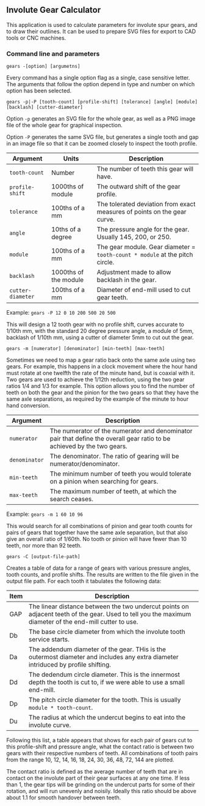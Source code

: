 ﻿## Involute Gear Calculator
This application is used to calculate parameters for involute spur gears, 
and to draw their outlines.
It can be used to prepare SVG files for export to CAD tools or CNC machines.

### Command line and parameters

`gears -[option] [argumetns]`

Every command has a single option flag as a single, case sensitive letter.
The arguments that follow the option depend in type and number on which option
has been selected.

`gears -p|-P [tooth-count] [profile-shift] [tolerance] [angle] [module] [backlash] [cutter-diameter]`

Option `-p` generates an SVG file for the whole gear, 
as well as a PNG image file of the whole gear for graphical inspection.

Option `-P` generates the same SVG file, but generates a single tooth and gap in an image file
so that it can be zoomed closely to inspect the tooth profile.

| Argument | Units | Description |
| -------- | ---- | ----------- |
| `tooth-count` | Number | The number of teeth this gear will have. |
| `profile-shift` | 1000ths of module | The outward shift of the gear profile. |
| `tolerance` | 100ths of a mm | The tolerated deviation from exact measures of points on the gear curve. |
| `angle` | 10ths of a degree | The pressure angle for the gear. Usually 145, 200, or 250. |
| `module` | 100ths of a mm | The gear module. Gear diameter = `tooth-count * module` at the pitch circle. |
| `backlash` | 1000ths of the module | Adjustment made to allow backlash in the gear. |
| `cutter-diameter` | 100ths of a mm | Diameter of end-mill used to cut gear teeth. |

Example: `gears -P 12 0 10 200 500 20 500`

This will design a 12 tooth gear with no profile shift, curves accurate to 1/10th mm,
with the standard 20 degree pressure angle, a module of 5mm, backlash of 1/10th mm,
using a cutter of diameter 5mm to cut out the gear.

`gears -m [numerator] [denominator] [min-teeth] [max-teeth]`

Sometimes we need to map a gear ratio back onto the same axle using two gears. For example,
this happens in a clock movement where the hour hand must rotate at one twelfth
the rate of the minute hand, but is coaxial with it. Two gears are used to achieve 
the 1/12th reduction, using the two gear ratios 1/4 and 1/3 for example. This option
allows you to find the number of teeth on both the gear and the pinion for the two gears
so that they have the same axle separations, as required by the example of the
minute to hour hand conversion.

| Argument | Description |
| -------- | ----------- |
| `numerator` | The numerator of the numerator and denominator pair that define the overall gear ratio to be achieved by the two gears. |
| `denominator` | The denominator. The ratio of gearing will be numerator/denominator. |
| `min-teeth` | The minimum number of teeth you would tolerate on a pinion when searching for gears. |
| `max-teeth` | The maximum number of teeth, at which the search ceases. |

Example: `gears -m 1 60 10 96`

This would search for all combinations of pinion and gear tooth counts for pairs of gears
that together have the same axle separation, but that also give an overall ratio of
1/60th. No tooth or pinion will have fewer than 10 teeth, nor more than 92 teeth.

`gears -C [output-file-path]`

Creates a table of data for a range of gears with various pressure angles, tooth counts,
and profile shifts. The results are written to the file given in the output file path. For each tooth it tabulates the following data:

| Item | Description |
| ---- | ----------- |
| GAP | The linear distance between the two undercut points on adjacent teeth of the gear. Used to tell you the maximum diameter of the end-mill cutter to use. |
| Db | The base circle diameter from which the involute tooth service starts. |
| Da | The addendum diameter of the gear. THis is the outermost diameter and includes any extra diameter intriduced by profile shifting. |
| Dd | The dedendum circle diameter. This is the innermost depth the tooth is cut to, if we were able to use a small end-mill. |
| Dp | The pitch circle diameter for the tooth. This is usually `module * tooth-count`. |
| Du | The radius at which the undercut begins to eat into the involute curve. |

Following this list, a table appears that shows for each pair of gears cut to this profile-shift and pressure angle,
what the contact ratio is between two gears with their respective numbers of teeth. All combinations
of tooth pairs from the range 10, 12, 14, 16, 18, 24, 30, 36, 48, 72, 144 are plotted.

The contact ratio is defined as the average number of teeth that are in contact on the
involute part of their gear surfaces at any one time. If less than 1, the gear tips will be grinding
on the undercut parts for some of their rotation, and will run unevenly and noisily.
Ideally this ratio should be above about 1.1 for smooth handover between teeth.

